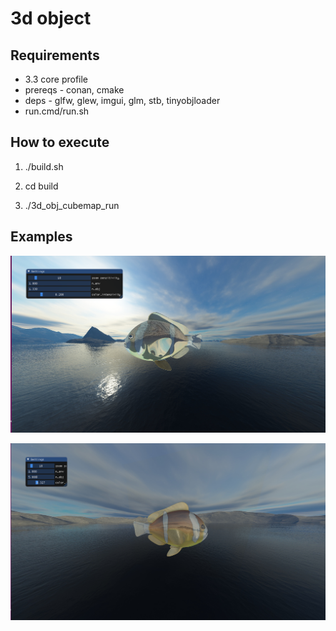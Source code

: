 # 3d object


## Requirements

- 3.3 core profile
- prereqs - conan, cmake
- deps - glfw, glew, imgui, glm, stb, tinyobjloader
- run.cmd/run.sh

## How to execute

1. ./build.sh

2. cd build

3. ./3d_obj_cubemap_run

## Examples

![1](./examples/1.png)

![2](./examples/2.png)



